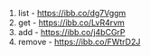 1. list - https://ibb.co/dg7Vggm
2. get - https://ibb.co/LvR4rvm
3. add - https://ibb.co/j4bCGrP
4. remove - https://ibb.co/FWtrD2J

